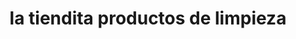 ---
title: "la tiendita productos de limpieza"
url: /cd-juarez/la-tiendita-productos-de-limpieza/
shop: Supermarkt
---